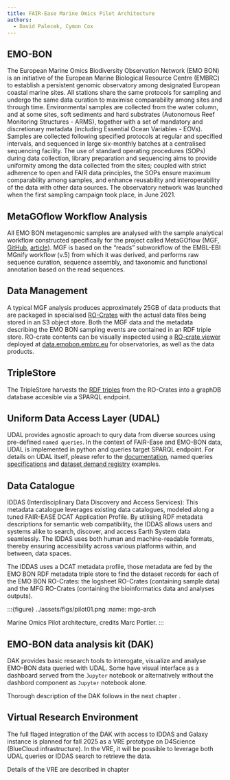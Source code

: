 ```yaml
---
title: FAIR-Ease Marine Omics Pilot Architecture
authors:
  - David Palecek, Cymon Cox
---
```


## EMO-BON

The European Marine Omics Biodiversity Observation Network (EMO BON) is an initiative of the European Marine Biological Resource Centre (EMBRC) to establish a persistent genomic observatory among designated European coastal marine sites. All stations share the same protocols for sampling and undergo the same data curation to maximise comparability among sites and through time. Environmental samples are collected from the water column, and at some sites, soft sediments and hard substrates (Autonomous Reef Monitoring Structures - ARMS), together with a set of mandatory and discretionary metadata (including Essential Ocean Variables - EOVs). Samples are collected following specified protocols at regular and specified intervals, and sequenced in large six-monthly batches at a centralised sequencing facility. The use of standard operating procedures (SOPs) during data collection, library preparation and sequencing aims to provide uniformity among the data collected from the sites; coupled with strict adherence to open and FAIR data principles, the SOPs ensure maximum comparability among samples, and enhance reusability and interoperability of the data with other data sources. The observatory network was launched when the first sampling campaign took place, in June 2021.

## MetaGOflow Workflow Analysis

All EMO BON metagenomic samples are analysed with the sample analytical workflow constructed specifically for the project called MetaGOflow (MGF, [GitHub](https://github.com/emo-bon/MetaGOflow), [article](https://www.google.com/url?sa=t&source=web&rct=j&opi=89978449&url=https://academic.oup.com/gigascience/article/doi/10.1093/gigascience/giad078/7321054&ved=2ahUKEwjB7uPzos6OAxWZU6QEHaIaBnAQFnoECAkQAQ&usg=AOvVaw0V5DTjRfljf8N0JigC0hd1)). MGF is based on the “reads” subworkflow of the EMBL-EBI MGnify workflow (v.5) from which it was derived, and performs raw sequence curation, sequence assembly, and taxonomic and functional annotation based on the read sequences.

## Data Management

A typical MGF analysis produces approximately 25GB of data products that are packaged in specialised [RO-Crates](https://github.com/emo-bon/metagoflow-data-products-ro-crate/tree/main) with the actual data files being stored in an S3 object store. Both the MGF data and the metadata describing the EMO BON sampling events are contained in an RDF triple store. RO-crate contents can be visually inspected using a [RO-crate viewer](https://github.com/vliz-be-opsci/space-to-pages) deployed at [data.emobon.embrc.eu](https://data.emobon.embrc.eu/#crates) for observatories, as well as the data products.

## TripleStore

The TripleStore harvests the [RDF triples](https://en.wikipedia.org/wiki/Semantic_triple) from the RO-Crates into a graphDB database accesible via a SPARQL endpoint.

## Uniform Data Access Layer (UDAL)

UDAL provides agnostic aproach to qury data from diverse sources using pre-defined `named queries`. In the context of FAIR-Ease and EMO-BON data, UDAL is implemented in python and queries target SPARQL endpoint. For details on UDAL itself, please refer to the [documentation](https://lab.fairease.eu/udal/), named queries [specifications](https://lab.fairease.eu/dataset-demand-register/docs/specification/) and [dataset demand registry](https://lab.fairease.eu/dataset-demand-register/registry/) examples.

## Data Catalogue

IDDAS (Interdisciplinary Data Discovery and Access Services): This metadata catalogue leverages existing data catalogues, modeled along a tuned FAIR-EASE DCAT Application Profile. By utilising RDF metadata descriptions for semantic web compatibility, the IDDAS allows users and systems alike to search, discover, and access Earth System data seamlessly. The IDDAS uses both human and machine-readable formats, thereby ensuring accessibility across various platforms within, and between, data spaces.

The IDDAS uses a DCAT metadata profile, those metadata are fed by the EMO BON RDF metadata triple store to find the dataset records for each of the EMO BON RO-Crates: the logsheet RO-Crates (containing sample data) and the MFG RO-Crates (containing the bioinformatics data and analyses outputs).


<!-- ![architecture](../assets/figs/pilot01.png) -->

:::{figure} ../assets/figs/pilot01.png
:name: mgo-arch

Marine Omics Pilot architecture, credits Marc Portier.
:::

## EMO-BON data analysis kit (DAK)

DAK provides basic research tools to interogate, visualize and analyse EMO-BON data queried with UDAL. Some have visual interface as a dashboard served from the `Jupyter` notebook or alternatively without the dashbord component as `Jupyter` notebook alone.

Thorough description of the DAK follows in the next chapter [](./02-dak.md).

## Virtual Research Environment

The full flaged integration of the DAK with access to IDDAS and Galaxy instance is planned for fall 2025 as a VRE prototype on D4Science (BlueCloud infrastructure). In the VRE, it will be possible to leverage both UDAL queries or IDDAS search to retrieve the data.

Details of the VRE are described in chapter [](./03-vre.md)